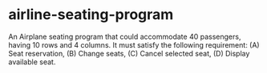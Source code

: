 # airline-seating-program
An Airplane seating program that could accommodate 40 passengers, having 10 rows and 4 columns. It must satisfy the following requirement: (A) Seat reservation, (B) Change seats, (C) Cancel selected seat, (D) Display available seat.
